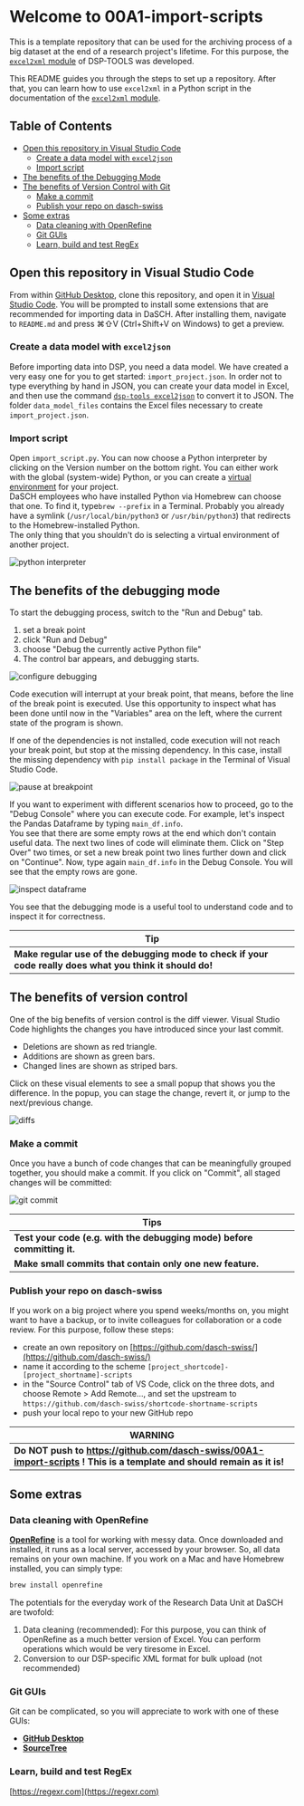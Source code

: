 # Welcome to 00A1-import-scripts

This is a template repository 
that can be used for the archiving process of a big dataset 
at the end of a research project's lifetime. 
For this purpose, 
the [`excel2xml` module](https://docs.dasch.swiss/latest/DSP-TOOLS/excel2xml-module) 
of DSP-TOOLS was developed. 

This README guides you through the steps to set up a repository. 
After that, you can learn how to use `excel2xml` in a Python script
in the documentation of the [`excel2xml` module](https://docs.dasch.swiss/latest/DSP-TOOLS/excel2xml-module).

## Table of Contents

- [Open this repository in Visual Studio Code](#open-this-repository-in-visual-studio-code)
    - [Create a data model with `excel2json`](#create-a-data-model-with-excel2json)
    - [Import script](#import-script)
- [The benefits of the Debugging Mode](#the-benefits-of-the-debugging-mode)
- [The benefits of Version Control with Git](#the-benefits-of-version-control)
    - [Make a commit](#make-a-commit)
    - [Publish your repo on dasch-swiss](#publish-your-repo-on-dasch-swiss)
- [Some extras](#some-extras)
    - [Data cleaning with OpenRefine](#data-cleaning-with-openrefine)
    - [Git GUIs](#git-guis)
    - [Learn, build and test RegEx](#learn-build-and-test-regex)



## Open this repository in Visual Studio Code

From within [GitHub Desktop](https://desktop.github.com/), clone this repository, and open it in [Visual Studio 
Code](https://code.visualstudio.com/download). You will be prompted to install some extensions that are recommended for 
importing data in DaSCH. After installing them, navigate to `README.md` and press ⌘⇧V (Ctrl+Shift+V on Windows) to get a 
preview.  



### Create a data model with `excel2json`

Before importing data into DSP, you need a data model. We have created a very easy one for you to get started: 
`import_project.json`. In order not to type everything by hand in JSON, you can create your data model in Excel, and 
then use the command [`dsp-tools excel2json`](https://docs.dasch.swiss/latest/DSP-TOOLS/cli-commands/#excel2json)
to convert it to JSON. The folder `data_model_files` contains the Excel files necessary to create `import_project.json`.


### Import script

Open `import_script.py`. You can now choose a Python interpreter by clicking on the Version number on the bottom right.
You can either work with the global (system-wide) Python, or you can create a 
[virtual environment](https://python.land/virtual-environments) for your project.  
DaSCH employees who have installed Python via Homebrew can choose that one. 
To find it, type`brew --prefix` in a Terminal. 
Probably you already have a symlink (`/usr/local/bin/python3` or `/usr/bin/python3`) 
that redirects to the Homebrew-installed Python.  
The only thing that you shouldn't do is selecting a virtual environment of another project.

![python interpreter](assets/python-interpreter.png)



## The benefits of the debugging mode

To start the debugging process, switch to the "Run and Debug" tab.

1. set a break point
2. click "Run and Debug"
3. choose "Debug the currently active Python file"
4. The control bar appears, and debugging starts.

![configure debugging](assets/configure-debugging.png)

Code execution will interrupt at your break point, that means, before the line of the break point is executed. Use 
this opportunity to inspect what has been done until now in the "Variables" area on the left, where the current state of
the program is shown.  

If one of the dependencies is not installed, code execution will not reach your break point, but stop at the missing
dependency. In this case, install the missing dependency with `pip install package` in the Terminal of Visual Studio 
Code.

![pause at breakpoint](assets/pause-at-breakpoint.png)

If you want to experiment with different scenarios how to proceed, go to the "Debug Console" where you can execute 
code. For example, let's inspect the Pandas Dataframe by typing `main_df.info`.  
You see that there are some empty rows at the end which don't contain useful data. The next two lines of code will 
eliminate them. Click on "Step Over" two times, or set a new break point two lines further down and click on "Continue".
Now, type again `main_df.info` in the Debug Console. You will see that the empty rows are gone.  

![inspect dataframe](assets/inspect-dataframe.png)


You see that the debugging mode is a useful tool to understand code and to inspect it for correctness. 

| **Tip**                                                                                                   |
|-----------------------------------------------------------------------------------------------------------|
| **Make regular use of the debugging mode to check if your code really does what you think it should do!** | 



## The benefits of version control

One of the big benefits of version control is the diff viewer. Visual Studio Code highlights the changes you have 
introduced since your last commit. 

- Deletions are shown as red triangle.
- Additions are shown as green bars.
- Changed lines are shown as striped bars.

Click on these visual elements to see a small popup that shows you the difference. In the popup, you can stage the 
change, revert it, or jump to the next/previous change.

![diffs](assets/diffs.png)



### Make a commit

Once you have a bunch of code changes that can be meaningfully grouped together, you should make a commit. 
If you click on "Commit", all staged changes will be committed:

![git commit](assets/git-commit.png)

| **Tips**                                                                |
|-------------------------------------------------------------------------|
| **Test your code (e.g. with the debugging mode) before committing it.** | 
| **Make small commits that contain only one new feature.**               | 



### Publish your repo on dasch-swiss

If you work on a big project where you spend weeks/months on, you might want to have a backup, or to invite colleagues for 
collaboration or a code review. For this purpose, follow these steps:

- create an own repository on [https://github.com/dasch-swiss/](https://github.com/dasch-swiss/)
- name it according to the scheme `[project_shortcode]-[project_shortname]-scripts`
- in the "Source Control" tab of VS Code, click on the three dots, and choose Remote > Add Remote..., and set the upstream to `https://github.com/dasch-swiss/shortcode-shortname-scripts`
- push your local repo to your new GitHub repo

| **WARNING**                                                                                                            |
|------------------------------------------------------------------------------------------------------------------------|
| **Do NOT push to <https://github.com/dasch-swiss/00A1-import-scripts> ! This is a template and should remain as it is!** | 



## Some extras

### Data cleaning with OpenRefine

[**OpenRefine**](https://openrefine.org/) is a tool for working with messy data. Once downloaded and installed, it runs 
as a local server, accessed by your browser. So, all data remains on your own machine. If you work on a Mac and have 
Homebrew installed, you can simply type: 

```bash
brew install openrefine
```

The potentials for the everyday work of the Research Data Unit at DaSCH are twofold:

1. Data cleaning (recommended): For this purpose, you can think of OpenRefine as a much better version of Excel. You 
   can perform operations which would be very tiresome in Excel.
2. Conversion to our DSP-specific XML format for bulk upload (not recommended)


### Git GUIs

Git can be complicated, so you will appreciate to work with one of these GUIs:

- [**GitHub Desktop**](https://desktop.github.com/)
- [**SourceTree**](https://www.sourcetreeapp.com/)


### Learn, build and test RegEx

[https://regexr.com](https://regexr.com)
